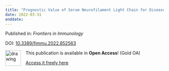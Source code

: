 ```yaml
---
title: "Prognostic Value of Serum Neurofilament Light Chain for Disease Activity and Worsening in Patients With Relapsing Multiple Sclerosis: Results From the Phase 3 ASCLEPIOS I and II Trials"
date: 2022-03-31
enddate:
---
```


Published in: *Frontiers in Immunology*

DOI: [10.3389/fimmu.2022.852563](https://doi.org/10.3389/fimmu.2022.852563)

<img src="https://upload.wikimedia.org/wikipedia/commons/thumb/7/77/Open_Access_logo_PLoS_transparent.svg/800px-Open_Access_logo_PLoS_transparent.svg.png" alt="drawing" width="50" align="left"/> &nbsp;&nbsp;&nbsp;This publication is available in **Open Access**! (Gold OA)

&nbsp;&nbsp;&nbsp;<a href="https://www.frontiersin.org/articles/10.3389/fimmu.2022.852563/pdf">Access it freely here</a>

